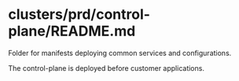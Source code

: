 # clusters/prd/control-plane/README.md

Folder for manifests deploying common services and configurations.

The control-plane is deployed before customer applications.
